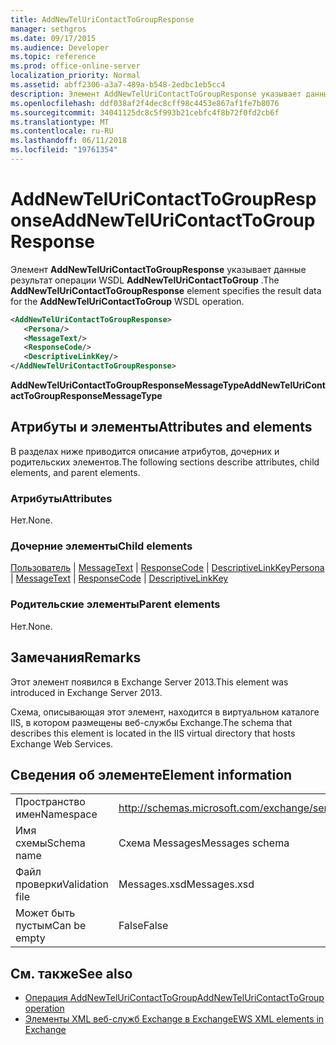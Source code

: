 ```yaml
---
title: AddNewTelUriContactToGroupResponse
manager: sethgros
ms.date: 09/17/2015
ms.audience: Developer
ms.topic: reference
ms.prod: office-online-server
localization_priority: Normal
ms.assetid: abff2306-a3a7-489a-b548-2edbc1eb5cc4
description: Элемент AddNewTelUriContactToGroupResponse указывает данные результат операции AddNewTelUriContactToGroup WSDL.
ms.openlocfilehash: ddf038af2f4dec8cff98c4453e867af1fe7b8076
ms.sourcegitcommit: 34041125dc8c5f993b21cebfc4f8b72f0fd2cb6f
ms.translationtype: MT
ms.contentlocale: ru-RU
ms.lasthandoff: 06/11/2018
ms.locfileid: "19761354"
---
```

# <a name="addnewteluricontacttogroupresponse"></a><span data-ttu-id="63257-103">AddNewTelUriContactToGroupResponse</span><span class="sxs-lookup"><span data-stu-id="63257-103">AddNewTelUriContactToGroupResponse</span></span>

<span data-ttu-id="63257-104">Элемент **AddNewTelUriContactToGroupResponse** указывает данные результат операции WSDL **AddNewTelUriContactToGroup** .</span><span class="sxs-lookup"><span data-stu-id="63257-104">The **AddNewTelUriContactToGroupResponse** element specifies the result data for the **AddNewTelUriContactToGroup** WSDL operation.</span></span> 
  
```XML
<AddNewTelUriContactToGroupResponse>
   <Persona/>
   <MessageText/>
   <ResponseCode/>
   <DescriptiveLinkKey/>
</AddNewTelUriContactToGroupResponse>
```

 <span data-ttu-id="63257-105">**AddNewTelUriContactToGroupResponseMessageType**</span><span class="sxs-lookup"><span data-stu-id="63257-105">**AddNewTelUriContactToGroupResponseMessageType**</span></span>
## <a name="attributes-and-elements"></a><span data-ttu-id="63257-106">Атрибуты и элементы</span><span class="sxs-lookup"><span data-stu-id="63257-106">Attributes and elements</span></span>

<span data-ttu-id="63257-107">В разделах ниже приводится описание атрибутов, дочерних и родительских элементов.</span><span class="sxs-lookup"><span data-stu-id="63257-107">The following sections describe attributes, child elements, and parent elements.</span></span>
  
### <a name="attributes"></a><span data-ttu-id="63257-108">Атрибуты</span><span class="sxs-lookup"><span data-stu-id="63257-108">Attributes</span></span>

<span data-ttu-id="63257-109">Нет.</span><span class="sxs-lookup"><span data-stu-id="63257-109">None.</span></span>
  
### <a name="child-elements"></a><span data-ttu-id="63257-110">Дочерние элементы</span><span class="sxs-lookup"><span data-stu-id="63257-110">Child elements</span></span>

<span data-ttu-id="63257-111">[Пользователь](persona.md) | [MessageText](messagetext.md) | [ResponseCode](responsecode.md) | [DescriptiveLinkKey](descriptivelinkkey.md)</span><span class="sxs-lookup"><span data-stu-id="63257-111">[Persona](persona.md) | [MessageText](messagetext.md) | [ResponseCode](responsecode.md) | [DescriptiveLinkKey](descriptivelinkkey.md)</span></span>
  
### <a name="parent-elements"></a><span data-ttu-id="63257-112">Родительские элементы</span><span class="sxs-lookup"><span data-stu-id="63257-112">Parent elements</span></span>

<span data-ttu-id="63257-113">Нет.</span><span class="sxs-lookup"><span data-stu-id="63257-113">None.</span></span>
  
## <a name="remarks"></a><span data-ttu-id="63257-114">Замечания</span><span class="sxs-lookup"><span data-stu-id="63257-114">Remarks</span></span>

<span data-ttu-id="63257-115">Этот элемент появился в Exchange Server 2013.</span><span class="sxs-lookup"><span data-stu-id="63257-115">This element was introduced in Exchange Server 2013.</span></span>
  
<span data-ttu-id="63257-116">Схема, описывающая этот элемент, находится в виртуальном каталоге IIS, в котором размещены веб-службы Exchange.</span><span class="sxs-lookup"><span data-stu-id="63257-116">The schema that describes this element is located in the IIS virtual directory that hosts Exchange Web Services.</span></span>
  
## <a name="element-information"></a><span data-ttu-id="63257-117">Сведения об элементе</span><span class="sxs-lookup"><span data-stu-id="63257-117">Element information</span></span>

|||
|:-----|:-----|
|<span data-ttu-id="63257-118">Пространство имен</span><span class="sxs-lookup"><span data-stu-id="63257-118">Namespace</span></span>  <br/> |http://schemas.microsoft.com/exchange/services/2006/messages  <br/> |
|<span data-ttu-id="63257-119">Имя схемы</span><span class="sxs-lookup"><span data-stu-id="63257-119">Schema name</span></span>  <br/> |<span data-ttu-id="63257-120">Схема Messages</span><span class="sxs-lookup"><span data-stu-id="63257-120">Messages schema</span></span>  <br/> |
|<span data-ttu-id="63257-121">Файл проверки</span><span class="sxs-lookup"><span data-stu-id="63257-121">Validation file</span></span>  <br/> |<span data-ttu-id="63257-122">Messages.xsd</span><span class="sxs-lookup"><span data-stu-id="63257-122">Messages.xsd</span></span>  <br/> |
|<span data-ttu-id="63257-123">Может быть пустым</span><span class="sxs-lookup"><span data-stu-id="63257-123">Can be empty</span></span>  <br/> |<span data-ttu-id="63257-124">False</span><span class="sxs-lookup"><span data-stu-id="63257-124">False</span></span>  <br/> |
   
## <a name="see-also"></a><span data-ttu-id="63257-125">См. также</span><span class="sxs-lookup"><span data-stu-id="63257-125">See also</span></span>

- [<span data-ttu-id="63257-126">Операция AddNewTelUriContactToGroup</span><span class="sxs-lookup"><span data-stu-id="63257-126">AddNewTelUriContactToGroup operation</span></span>](addnewteluricontacttogroup-operation.md)
- [<span data-ttu-id="63257-127">Элементы XML веб-служб Exchange в Exchange</span><span class="sxs-lookup"><span data-stu-id="63257-127">EWS XML elements in Exchange</span></span>](ews-xml-elements-in-exchange.md)

